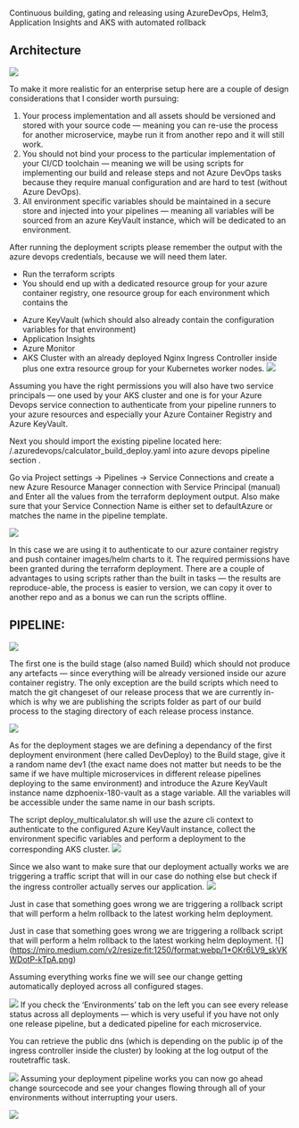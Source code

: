 Continuous building, gating and releasing using AzureDevOps, Helm3, Application Insights and AKS with automated rollback

## Architecture 

![](https://miro.medium.com/v2/resize:fit:1400/format:webp/1*kZnobVLbOzuN-isKYLCKNA.png)


To make it more realistic for an enterprise setup here are a couple of design considerations that I consider worth pursuing:

1. Your process implementation and all assets should be versioned and stored with your source code — meaning you can re-use the process for another microservice, maybe run it from another repo and it will still work.
2. You should not bind your process to the particular implementation of your CI/CD toolchain — meaning we will be using scripts for implementing our build and release steps and not Azure DevOps tasks because they require manual configuration and are hard to test (without Azure DevOps).
3. All environment specific variables should be maintained in a secure store and injected into your pipelines — meaning all variables will be sourced from an azure KeyVault instance, which will be dedicated to an environment.




After running the deployment scripts please remember the output with the azure devops credentials, because we will need them later.


* Run the terraform scripts
* You should end up with a dedicated resource group for your azure container registry, one resource group for each environment which contains the 
- Azure KeyVault (which should also already contain the configuration variables for that environment)
- Application Insights
- Azure Monitor 
- AKS Cluster with an already deployed Nginx Ingress Controller inside plus one extra resource group for your Kubernetes worker nodes. 
![](https://miro.medium.com/v2/resize:fit:1400/format:webp/1*g2FKAODE_U-Lejhu9sVhGg.png)

Assuming you have the right permissions you will also have two service principals — one used by your AKS cluster and one is for your Azure Devops service connection to authenticate from your pipeline runners to your azure resources and especially your Azure Container Registry and Azure KeyVault.


Next you should import the existing pipeline located here: /.azuredevops/calculator_build_deploy.yaml into azure devops pipeline section .


Go via Project settings -> Pipelines -> Service Connections and create a new Azure Resource Manager connection with Service Principal (manual) and Enter all the values from the terraform deployment output. Also make sure that your Service Connection Name is either set to defaultAzure or matches the name in the pipeline template.

![](https://miro.medium.com/v2/resize:fit:1140/format:webp/1*AWl1dprZ9UvUTXtg3JtbPg.png)

In this case we are using it to authenticate to our azure container registry and push container images/helm charts to it. The required permissions have been granted during the terraform deployment. There are a couple of advantages to using scripts rather than the built in tasks — the results are reproduce-able, the process is easier to version, we can copy it over to another repo and as a bonus we can run the scripts offline.

## PIPELINE:

![](https://miro.medium.com/v2/resize:fit:1400/format:webp/1*uaI8izGiqK7FO8faxfE4iQ.png)



The first one is the build stage (also named Build) which should not produce any artefacts — since everything will be already versioned inside our azure container registry. The only exception are the build scripts which need to match the git changeset of our release process that we are currently in- which is why we are publishing the scripts folder as part of our build process to the staging directory of each release process instance.

![](https://miro.medium.com/v2/resize:fit:1050/format:webp/1*bI8RvzOJQqKAuGHrZgAGcg.png)

As for the deployment stages we are defining a dependancy of the first deployment environment (here called DevDeploy) to the Build stage, give it a random name dev1 (the exact name does not matter but needs to be the same if we have multiple microservices in different release pipelines deploying to the same environment) and introduce the Azure KeyVault instance name dzphoenix-180-vault as a stage variable. All the variables will be accessible under the same name in our bash scripts.

The script deploy_multicalulator.sh will use the azure cli context to authenticate to the configured Azure KeyVault instance, collect the environment specific variables and perform a deployment to the corresponding AKS cluster.
![](https://miro.medium.com/v2/resize:fit:1218/format:webp/1*wrWsYNQaoBs0FKvDRAecIg.png)

Since we also want to make sure that our deployment actually works we are triggering a traffic script that will in our case do nothing else but check if the ingress controller actually serves our application.
![](https://miro.medium.com/v2/resize:fit:1246/format:webp/1*omZZ8ozujt05E_KxrmVlCg.png)

Just in case that something goes wrong we are triggering a rollback script that will perform a helm rollback to the latest working helm deployment.


Just in case that something goes wrong we are triggering a rollback script that will perform a helm rollback to the latest working helm deployment.
!{](https://miro.medium.com/v2/resize:fit:1250/format:webp/1*OKr6LV9_skVKWDotP-kTpA.png)

Assuming everything works fine we will see our change getting automatically deployed across all configured stages.



![](https://miro.medium.com/v2/resize:fit:1400/format:webp/1*zEgcBT_M8mlxHgHiTpy67w.png)
If you check the ‘Environments’ tab on the left you can see every release status across all deployments — which is very useful if you have not only one release pipeline, but a dedicated pipeline for each microservice.

You can retrieve the public dns (which is depending on the public ip of the ingress controller inside the cluster) by looking at the log output of the routetraffic task.

![](https://miro.medium.com/v2/resize:fit:1400/format:webp/1*PAhODJIuVwKibryPXfQNLQ.png)
Assuming your deployment pipeline works you can now go ahead change sourcecode and see your changes flowing through all of your environments without interrupting your users.



![](https://miro.medium.com/v2/resize:fit:1400/format:webp/1*uwnXCfbpzOGp0shrQYpKUw.png)

